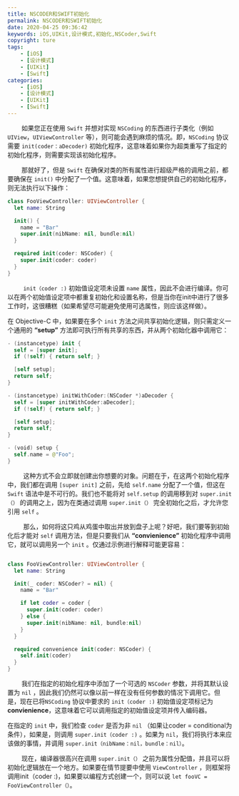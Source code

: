 ```yaml
---
title: NSCODER和SWIFT初始化
permalink: NSCODER和SWIFT初始化
date: 2020-04-25 09:36:42
keywords: iOS,UIKit,设计模式,初始化,NSCoder,Swift
copyright: ture
tags:
    - [iOS]
    - [设计模式]
    - [UIKit]
    - [Swift]
categories:
    - [iOS]
    - [设计模式]
    - [UIKit]
    - [Swift]
---
```


&nbsp;&nbsp;&nbsp;&nbsp;&nbsp;&nbsp;&nbsp;&nbsp;如果您正在使用 ```Swift``` 并想对实现 ```NSCoding``` 的东西进行子类化（例如 ```UIView```，```UIViewController``` 等），则可能会遇到麻烦的情况。即，```NSCoding``` 协议需要 ```init(coder：aDecoder)``` 初始化程序，这意味着如果你为超类重写了指定的初始化程序，则需要实现该初始化程序。

&nbsp;&nbsp;&nbsp;&nbsp;&nbsp;&nbsp;&nbsp;&nbsp;那就好了，但是 ```Swift``` 在确保对类的所有属性进行超级严格的调用之前，都要确保在 ```init()``` 中分配了一个值。这意味着，如果您想提供自己的初始化程序，则无法执行以下操作：

``` Swift
class FooViewController: UIViewController {  
  let name: String

  init() {
    name = "Bar"
    super.init(nibName: nil, bundle:nil)
  }

  required init(coder: NSCoder) {
    super.init(coder: coder)
  }
}
```

&nbsp;&nbsp;&nbsp;&nbsp;&nbsp;&nbsp;&nbsp;&nbsp; ```init（coder :)``` 初始值设定项未设置 ```name``` 属性，因此不会进行编译。你可以在两个初始值设定项中都重复初始化和设置名称，但是当你在init中进行了很多工作时，这很糟糕（如果希望尽可能避免使用可选属性，则应该这样做）。

在 Objective-C 中，如果要在多个 ```init``` 方法之间共享初始化逻辑，则只需定义一个通用的 **“setup”** 方法即可执行所有共享的东西，并从两个初始化器中调用它：

``` Swift
- (instancetype) init {
  self = [super init];
  if (!self) { return self; }

  [self setup];
  return self;
}

- (instancetype) initWithCoder:(NSCoder *)aDecoder {
  self = [super initWithCoder:aDecoder];
  if (!self) { return self; }

  [self setup];
  return self;
}

- (void) setup {
  self.name = @"Foo";
}
```

&nbsp;&nbsp;&nbsp;&nbsp;&nbsp;&nbsp;&nbsp;&nbsp;  这种方式不会立即就创建出你想要的对象。问题在于，在这两个初始化程序中，我们都在调用    ```[super init]``` 之前，先给 ```self.name``` 分配了一个值，但这在 ```Swift``` 语法中是不可行的。我们也不能将对 ```self.setup``` 的调用移到对 ```super.init（）``` 的调用之上，因为在类通过调用 ```super.init（）``` 完全初始化之后，才允许您引用 ```self``` 。

&nbsp;&nbsp;&nbsp;&nbsp;&nbsp;&nbsp;&nbsp;&nbsp;  那么，如何将这只鸡从鸡蛋中取出并放到盘子上呢？好吧，我们要等到初始化后才能对 ```self``` 调用方法，但是只要我们从 **“convienience”** 初始化程序中调用它，就可以调用另一个 ```init``` 。仅通过示例进行解释可能更容易：

``` Swift

class FooViewController: UIViewController {  
  let name: String

  init(_ coder: NSCoder? = nil) {
    name = "Bar"

    if let coder = coder {
      super.init(coder: coder)
    } else {
      super.init(nibName: nil, bundle:nil)
    }
  }

  required convenience init(coder: NSCoder) {
    self.init(coder)
  }
}
```

&nbsp;&nbsp;&nbsp;&nbsp;&nbsp;&nbsp;&nbsp;&nbsp;我们在指定的初始化程序中添加了一个可选的 ```NSCoder``` 参数，并将其默认设置为 ```nil``` ，因此我们仍然可以像以前一样在没有任何参数的情况下调用它。但是，现在已将```NSCoding``` 协议中要求的 ```init（coder :)``` 初始值设定项标记为**convienience**，这意味着它可以调用指定的初始值设定项并传入编码器。

在指定的 ```init``` 中，我们检查 ```coder``` 是否为非 ```nil``` （如果让coder = conditional为条件），如果是，则调用 ```super.init（coder :)``` 。如果为 ```nil```，我们将执行本来应该做的事情，并调用 ```super.init（nibName：nil，bundle：nil）```。

&nbsp;&nbsp;&nbsp;&nbsp;&nbsp;&nbsp;&nbsp;&nbsp;现在，编译器很高兴在调用 ```super.init（）``` 之前为属性分配值，并且可以将初始化逻辑放在一个地方。如果要在情节提要中使用 ```ViewController``` ，则框架将调用init（coder :)，如果要以编程方式创建一个，则可以说 ```let fooVC = FooViewController（）```。